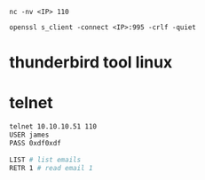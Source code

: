 ```
nc -nv <IP> 110
```
```
openssl s_client -connect <IP>:995 -crlf -quiet
```


# thunderbird tool linux



# telnet
```bash
telnet 10.10.10.51 110 
USER james 
PASS 0xdf0xdf 
  
LIST # list emails
RETR 1 # read email 1 


```